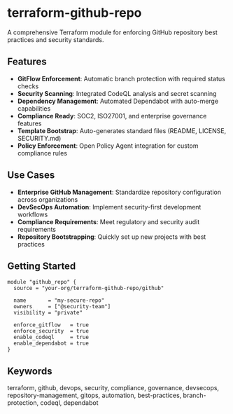 # terraform-github-repo

A comprehensive Terraform module for enforcing GitHub repository best practices and security standards.

## Features

- **GitFlow Enforcement**: Automatic branch protection with required status checks
- **Security Scanning**: Integrated CodeQL analysis and secret scanning
- **Dependency Management**: Automated Dependabot with auto-merge capabilities  
- **Compliance Ready**: SOC2, ISO27001, and enterprise governance features
- **Template Bootstrap**: Auto-generates standard files (README, LICENSE, SECURITY.md)
- **Policy Enforcement**: Open Policy Agent integration for custom compliance rules

## Use Cases

- **Enterprise GitHub Management**: Standardize repository configuration across organizations
- **DevSecOps Automation**: Implement security-first development workflows
- **Compliance Requirements**: Meet regulatory and security audit requirements
- **Repository Bootstrapping**: Quickly set up new projects with best practices

## Getting Started  

```hcl
module "github_repo" {
  source = "your-org/terraform-github-repo/github"
  
  name       = "my-secure-repo"
  owners     = ["@security-team"]
  visibility = "private"
  
  enforce_gitflow   = true
  enforce_security  = true  
  enable_codeql     = true
  enable_dependabot = true
}
```

## Keywords

terraform, github, devops, security, compliance, governance, devsecops, repository-management, gitops, automation, best-practices, branch-protection, codeql, dependabot
